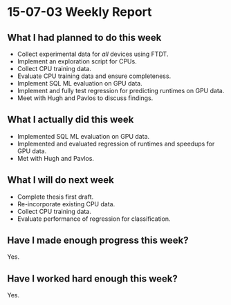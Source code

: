 # 15-07-03 Weekly Report

## What I had planned to do this week

* Collect experimental data for *all* devices using FTDT.
* Implement an exploration script for CPUs.
* Collect CPU training data.
* Evaluate CPU training data and ensure completeness.
* Implement SQL ML evaluation on GPU data.
* Implement and fully test regression for predicting runtimes on GPU
  data.
* Meet with Hugh and Pavlos to discuss findings.

## What I actually did this week

* Implemented SQL ML evaluation on GPU data.
* Implemented and evaluated regression of runtimes and speedups for
  GPU data.
* Met with Hugh and Pavlos.

## What I will do next week

* Complete thesis first draft.
* Re-incorporate existing CPU data.
* Collect CPU training data.
* Evaluate performance of regression for classification.

## Have I made enough progress this week?

Yes.

## Have I worked hard enough this week?

Yes.
